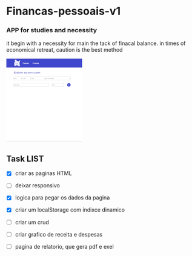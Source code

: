 # Financas-pessoais-v1
### APP for studies and necessity
it begin with a necessity for main the  tack of finacal balance. in times of economical retreat, caution is the best method

![Pagina, de cadastro](https://github.com/OuroborosD/Financas-pessoais-v1/blob/main/STATIC/IMG/imgreadme.PNG)

## Task LIST
- [x] criar as paginas HTML
- [ ] deixar responsivo
- [x] logica para pegar os dados da pagina
- [x] criar um localStorage com indixce dinamico
- [ ] criar um crud
- [ ] criar grafico de receita e despesas
- [ ] pagina de relatorio, que gera pdf e exel


  
